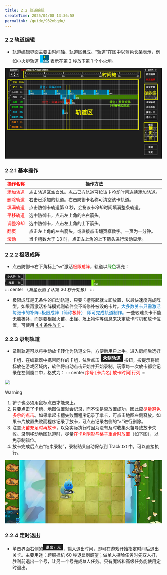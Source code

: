 ```yaml
---
title: 2.2 轨道编辑
createTime: 2025/04/08 13:36:58
permalink: /guide/932mbqdu/
---
```


### 2.2 轨道编辑

- 轨道编辑界面主要由时间轴、轨道区组成。“轨道”在图中以蓝色长条表示，例如小火炉轨道 <img src="./picture/2.2.0.1.png" alt="" width="29" height="25"> 表示在第 2 秒放下第 1 个小火炉。

![](./picture/2.2.0.2.png)

### 2.2.1 基本操作

| <span style="color: red">操作名称</span> | 操作方法 |
| ---- | ---- |
| <span style="color: red">添加轨道</span> | 点击轨道区空白处。点击已有轨道可按该卡冷却时间连续添加轨道。 |
| <span style="color: red">删除轨道</span> | 右击已添加的轨道。右击防御卡名称可清空该卡轨道。 |
| <span style="color: red">填满轨道</span> | 点击防御卡轨道第 0 秒，会按该卡冷却时间填满整条轨道。 |
| <span style="color: red">平移轨道</span> | 选中防御卡，点击左上角的左右箭头。 |
| <span style="color: red">调整冷却</span> | 选中防御卡，点击左上角的上下箭头。 |
| <span style="color: red">翻页</span> | 点击左上角的左右箭头，或直接点击翻页框数字。一页为一分钟。 |
| <span style="color: red">滚动</span> | 当卡槽数大于 13 时，点击左上角的上下箭头进行滚动显示。 |

### 2.2.2 极限成阵

- 点击防御卡右下角标上“∞”激活<span style="color: red">极限成阵</span>，轨道以<span style="color: green">绿色</span>填充：

![](./picture/2.2.2.1.png)
::: center
（海星设置了从第 30 秒开始放）
:::

- 极限成阵是无条件的自动轨道，只要卡槽亮起就立即放置，以最快速度完成阵型。如果再激活补阵模式则软件会不断修补被毁的卡片。<span style="color: #0070C0;">大多数关卡只需激活每张卡的补阵+极限成阵（简称<span style="color: red">极补</span>），即可完成轨道制作。</span>一些较难关卡不能无脑极补，而是要根据火苗、出怪、场上物件等信息来决定放卡时机和放卡位置，可使用 [4.4 条件放卡](/Track-Web/guide/v62bwilf/) 。

### 2.2.3 录制轨道

- 录制轨道可以将手动放卡转化为轨道文件，方便新用户上手。进入房间后选好卡组，在编辑器中携带同样的卡组，然后点击 <img src="./picture/2.2.3.1.png" alt="" width="71" height="25"> 按钮，按提示将鼠标放在游戏区域内，软件将自动点击开始并开始录制。玩家每一次放卡都会记录在左侧窗口中，格式为：
::: center
<span style="color: red">序号 [卡片名] 放卡时间|行列</span>
:::

![](./picture/2.2.3.2.png)

> [!warning]
> 1. 铲子也必须用鼠标点击才能录上。
> 2. 只要点击了卡槽、地图位置就会记录，而不论是否放置成功，因此应<span style="color: red">尽量避免多余的点击</span>。如果拿起卡槽失败而程序记录了拿卡，可点击地图左侧释放。如果卡片放置失败而程序记录了放卡，可点击记录右侧的“×”进行删除。
> 3. 注意<span style="color: red">火苗充足时再放卡</span>，以免实际执行时因为没有及时收集火苗导致放卡失败。录制移动地图轨道时，尽量<span style="color: red">在卡片阴影与格子重合时放置</span>（如下图），以免录制错位。
> 4. 放卡完成后点击“结束录制”，录制结果自动保存到 Track.txt 中，可以直接执行。

![](./picture/2.2.3.3.png)

### 2.2.4 定时退出

- 单击界面右侧的<img src="./picture/2.2.4.1.png" alt="" width="64" height="20">，输入退出时间，即可在游戏开始指定时间后退出关卡。主要用途：跨服挂机 60 秒退出刷威望；做单人探险任务时先双人打，胜利前退出一个号，让另一个号完成单人任务。只有魔塔和高级任务能使用定时退出。
